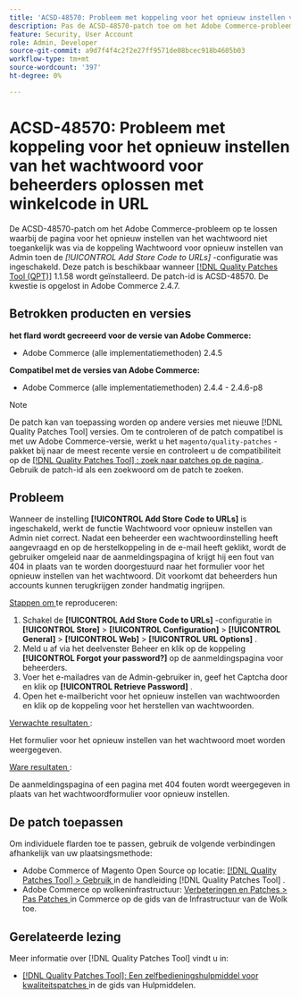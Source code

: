 ```yaml
---
title: 'ACSD-48570: Probleem met koppeling voor het opnieuw instellen van het wachtwoord voor beheerders oplossen met winkelcode in URL'
description: Pas de ACSD-48570-patch toe om het Adobe Commerce-probleem op te lossen waarbij de pagina voor het opnieuw instellen van het wachtwoord niet toegankelijk was via de koppeling Wachtwoord voor opnieuw instellen van Admin toen de [!UICONTROL Add Store Code to URLs] -configuratie was ingeschakeld.
feature: Security, User Account
role: Admin, Developer
source-git-commit: a9d7f4f4c2f2e27ff9571de08bcec918b4605b03
workflow-type: tm+mt
source-wordcount: '397'
ht-degree: 0%

---
```


# ACSD-48570: Probleem met koppeling voor het opnieuw instellen van het wachtwoord voor beheerders oplossen met winkelcode in URL

De ACSD-48570-patch om het Adobe Commerce-probleem op te lossen waarbij de pagina voor het opnieuw instellen van het wachtwoord niet toegankelijk was via de koppeling Wachtwoord voor opnieuw instellen van Admin toen de *[!UICONTROL Add Store Code to URLs]* -configuratie was ingeschakeld. Deze patch is beschikbaar wanneer [[!DNL Quality Patches Tool (QPT)]](/help/tools/quality-patches-tool/quality-patches-tool-to-self-serve-quality-patches.md) 1.1.58 wordt geïnstalleerd. De patch-id is ACSD-48570. De kwestie is opgelost in Adobe Commerce 2.4.7.

## Betrokken producten en versies

**het flard wordt gecreeerd voor de versie van Adobe Commerce:**

* Adobe Commerce (alle implementatiemethoden) 2.4.5

**Compatibel met de versies van Adobe Commerce:**

* Adobe Commerce (alle implementatiemethoden) 2.4.4 - 2.4.6-p8

>[!NOTE]
>
>De patch kan van toepassing worden op andere versies met nieuwe [!DNL Quality Patches Tool] versies. Om te controleren of de patch compatibel is met uw Adobe Commerce-versie, werkt u het `magento/quality-patches` -pakket bij naar de meest recente versie en controleert u de compatibiliteit op de [[!DNL Quality Patches Tool] : zoek naar patches op de pagina ](https://experienceleague.adobe.com/tools/commerce-quality-patches/index.html) . Gebruik de patch-id als een zoekwoord om de patch te zoeken.

## Probleem

Wanneer de instelling **[!UICONTROL Add Store Code to URLs]** is ingeschakeld, werkt de functie Wachtwoord voor opnieuw instellen van Admin niet correct.
Nadat een beheerder een wachtwoordinstelling heeft aangevraagd en op de herstelkoppeling in de e-mail heeft geklikt, wordt de gebruiker omgeleid naar de aanmeldingspagina of krijgt hij een fout van 404 in plaats van te worden doorgestuurd naar het formulier voor het opnieuw instellen van het wachtwoord. Dit voorkomt dat beheerders hun accounts kunnen terugkrijgen zonder handmatig ingrijpen.

<u> Stappen om </u> te reproduceren:

1. Schakel de **[!UICONTROL Add Store Code to URLs]** -configuratie in **[!UICONTROL Store]** > **[!UICONTROL Configuration]** > **[!UICONTROL General]** > **[!UICONTROL Web]** > **[!UICONTROL URL Options]** .
1. Meld u af via het deelvenster Beheer en klik op de koppeling **[!UICONTROL Forgot your password?]** op de aanmeldingspagina voor beheerders.
1. Voer het e-mailadres van de Admin-gebruiker in, geef het Captcha door en klik op **[!UICONTROL Retrieve Password]** .
1. Open het e-mailbericht voor het opnieuw instellen van wachtwoorden en klik op de koppeling voor het herstellen van wachtwoorden.

<u> Verwachte resultaten </u>:

Het formulier voor het opnieuw instellen van het wachtwoord moet worden weergegeven.

<u> Ware resultaten </u>:

De aanmeldingspagina of een pagina met 404 fouten wordt weergegeven in plaats van het wachtwoordformulier voor opnieuw instellen.

## De patch toepassen

Om individuele flarden toe te passen, gebruik de volgende verbindingen afhankelijk van uw plaatsingsmethode:

* Adobe Commerce of Magento Open Source op locatie: [[!DNL Quality Patches Tool]  > Gebruik ](/help/tools/quality-patches-tool/usage.md) in de handleiding [!DNL Quality Patches Tool] .
* Adobe Commerce op wolkeninfrastructuur: [ Verbeteringen en Patches > Pas Patches ](https://experienceleague.adobe.com/docs/commerce-cloud-service/user-guide/develop/upgrade/apply-patches.html) in Commerce op de gids van de Infrastructuur van de Wolk toe.

## Gerelateerde lezing

Meer informatie over [!DNL Quality Patches Tool] vindt u in:

* [[!DNL Quality Patches Tool]: Een zelfbedieningshulpmiddel voor kwaliteitspatches ](/help/tools/quality-patches-tool/quality-patches-tool-to-self-serve-quality-patches.md) in de gids van Hulpmiddelen.
